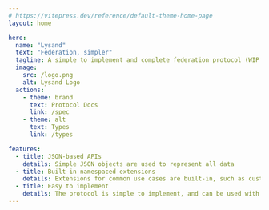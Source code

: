 ```yaml
---
# https://vitepress.dev/reference/default-theme-home-page
layout: home

hero:
  name: "Lysand"
  text: "Federation, simpler"
  tagline: A simple to implement and complete federation protocol (WIP new site)
  image:
    src: /logo.png
    alt: Lysand Logo
  actions:
    - theme: brand
      text: Protocol Docs
      link: /spec
    - theme: alt
      text: Types
      link: /types

features:
  - title: JSON-based APIs
    details: Simple JSON objects are used to represent all data
  - title: Built-in namespaced extensions
    details: Extensions for common use cases are built-in, such as custom emojis and reactions
  - title: Easy to implement
    details: The protocol is simple to implement, and can be used with any language
---
```


<style>
:root {
  --vp-home-hero-image-background-image: linear-gradient(to top right, rgb(249, 168, 212), rgb(216, 180, 254), rgb(129, 140, 248));
  --vp-home-hero-image-filter: blur(168px);
}
</style>